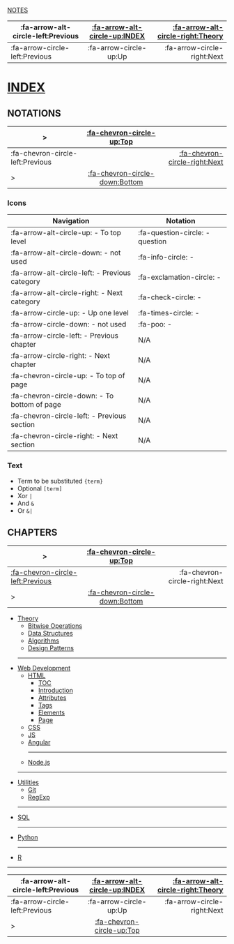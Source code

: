 <nav id="top">

[NOTES](Index.md)

| :fa-arrow-alt-circle-left:Previous | [:fa-arrow-alt-circle-up:INDEX](Index.md) | [:fa-arrow-alt-circle-right:Theory](Theory/Index.md) |
| ---------------------------------- | :---------------------------------------: | ---------------------------------------------------: |
| :fa-arrow-circle-left:Previous     | :fa-arrow-circle-up:Up                    | :fa-arrow-circle-right:Next                          |

</nav>

# [INDEX](Index.md)

## NOTATIONS<!--FXME: Elaborate further-->

<nav>

| >                                | [:fa-chevron-circle-up:Top](#top)         |                                            |
| -------------------------------- | :---------------------------------------: | -----------------------------------------: |
| :fa-chevron-circle-left:Previous |                                           | [:fa-chevron-circle-right:Next](#chapters) |
| >                                | [:fa-chevron-circle-down:Bottom](#bottom) |                                            |

</nav>

### Icons

| Navigation                                     | Notation                        |
| ---------------------------------------------- | ------------------------------- |
| :fa-arrow-alt-circle-up: - To top level        | :fa-question-circle: - question |
| :fa-arrow-alt-circle-down: - not used          | :fa-info-circle: -              |
| :fa-arrow-alt-circle-left: - Previous category | :fa-exclamation-circle: -       |
| :fa-arrow-alt-circle-right: - Next category    | :fa-check-circle: -             |
| :fa-arrow-circle-up: - Up one level            | :fa-times-circle: -             |
| :fa-arrow-circle-down: - not used              | :fa-poo: -                      |
| :fa-arrow-circle-left: - Previous chapter      | N/A                             |
| :fa-arrow-circle-right: - Next chapter         | N/A                             |
| :fa-chevron-circle-up: - To top of page        | N/A                             |
| :fa-chevron-circle-down: - To bottom of page   | N/A                             |
| :fa-chevron-circle-left: - Previous section    | N/A                             |
| :fa-chevron-circle-right: - Next section       | N/A                             |

### Text

- Term to be substituted `{term}`
- Optional `[term]`
- Xor `|`
- And `&`
- Or `&|`

## CHAPTERS

<nav>

| >                                              | [:fa-chevron-circle-up:Top](#top)         |                               |
| ---------------------------------------------- | :---------------------------------------: | ----------------------------: |
| [:fa-chevron-circle-left:Previous](#notations) |                                           | :fa-chevron-circle-right:Next |
| >                                              | [:fa-chevron-circle-down:Bottom](#bottom) |                               |

</nav>

- [Theory](Theory/Index.md)
	- [Bitwise Operations](Theory/BitwiseOperations.md)
	- [Data Structures](Theory/DataStructures.md)
	- [Algorithms](Theory/Algorithms.md)
	- [Design Patterns](Theory/DesignPatterns.md)
	- ---
- [Web Development](WebDev/Index.md)
	- [HTML](WebDev/HTML.md)
		- [TOC](WebDev/HTML.md#toc)
		- [Introduction](WebDev/HTML.md#introduction)
		- [Attributes](WebDev/HTML.md#attributes)
		- [Tags](WebDev/HTML.md#tags)
		- [Elements](WebDev/HTML.md#elements)
		- [Page](WebDev/HTML.md#page)
	- [CSS](WebDev/CSS.md)
	- [JS](WebDev/JS.md)
	- [Angular](WebDev/Angular.md)
		- ---
	- [Node.js](WebDev/Node.js.md)
	- ---
- [Utilities](Utilities/Index.md)
	- [Git](Utilities/Git.md)
	- [RegExp](Utilities/RegExp.md)
	- ---
- [SQL](SQL/Index.md)
	- ---
- [Python](Python/Index.md)
	- ---
- [R](R/Index.md)

---

<nav id="bottom">

| :fa-arrow-alt-circle-left:Previous | [:fa-arrow-alt-circle-up:INDEX](Index.md) | [:fa-arrow-alt-circle-right:Theory](Theory/Index.md) |
| ---------------------------------- | :---------------------------------------: | ---------------------------------------------------: |
| :fa-arrow-circle-left:Previous     | :fa-arrow-circle-up:Up                    | :fa-arrow-circle-right:Next                          |
| >                                  | [:fa-chevron-circle-up:Top](#top)         |                                                      |

</nav>